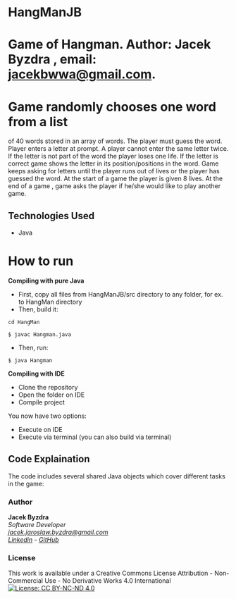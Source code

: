 # HangManJB
# Game of Hangman. Author: Jacek Byzdra , email: jacekbwwa@gmail.com. 
# Game randomly chooses one word from a list
of 40 words stored in an array of words. The player must guess the word.
Player enters a letter at prompt. A player cannot enter the same letter
twice. If the letter is not part of the word the player loses one life. If the
letter is correct game shows the letter in its position/positions in the word. 
Game keeps asking for letters until the player runs out of lives or the player has guessed
the word. At the start of a game the player is given 8 lives. At the end of a
game , game asks the player if he/she would like to play another game.

## Technologies Used
- Java

# How to run 
**Compiling with pure Java**    

- First, copy all files from HangManJB/src  directory to any folder, for ex. to HangMan directory
- Then, build it:     
```   
cd HangMan 
```   
```   
$ javac Hangman.java 
```   

- Then, run:   
```   
$ java Hangman   
```     

**Compiling with IDE**   

- Clone the repository
- Open the folder on IDE
- Compile project

You now have two options:   

- Execute on IDE   
- Execute via terminal (you can also build via terminal)    

## Code Explaination
The code includes several shared Java objects which cover different tasks in the game:

### Author

**Jacek Byzdra**  
*Software Developer  
jacek.jaroslaw.byzdra@gmail.com  
[Linkedin](https://www.linkedin.com/in/jacek-byzdra/) - [GitHub](https://github.com/jacekbwwa)*

### License
This work is available under a Creative Commons License Attribution - Non-Commercial Use - No Derivative Works 4.0 International
[![License: CC BY-NC-ND 4.0](https://licensebuttons.net/l/by-nc-nd/4.0/80x15.png)](https://creativecommons.org/licenses/by-nc-nd/4.0/)
